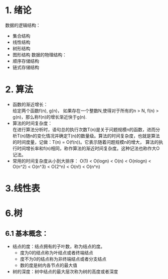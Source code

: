 # 1. 绪论
数据的逻辑结构：
- 集合结构
- 线性结构
- 树形结构
- 图形结构
数据的物理结构：
- 顺序存储结构
- 链式存储结构
# 2. 算法
- 函数的渐近增长：  
给定两个函数f(n), g(n)， 如果存在一个整数N,使得对于所有的n > N, f(n) > g(n)，那么称f(n)的增长渐近快于g(n).
- 算法的时间复杂度：  
在进行算法分析时，语句总的执行次数T(n)是关于问题规模n的函数，进而分析T(n)随n的变化情况并确定T(n)的数量级。算法的时间复杂度，也就是算法的时间度量，记做：T(n) = O(f(n))。它表示随着问题规模n的增大，
算法的执行时间增长率和f(n)相同，称作算法的渐近时间复杂度。这种记法也称作大O记法。
- 常用的时间复杂度从小到大排序：
O(1) < O(logn) < O(n) < O(nlogn) < O(n^2) < O(n^3) < O(2^n) < O(n!) < O(n^n)

# 3.线性表
# 6.树
## 6.1 基本概念：
- 结点的度：结点拥有的子叶数，称为结点的度。
  - 度为0的结点称为叶结点或者终端结点
  - 度不为0的结点称为非终端结点或者分支结点
  - 数的度是树内各节点的最大值
- 树的深度：树中结点的最大层次称为树的高度或者深度
